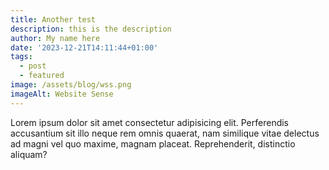 ```yaml
---
title: Another test
description: this is the description
author: My name here
date: '2023-12-21T14:11:44+01:00'
tags:
  - post
  - featured
image: /assets/blog/wss.png
imageAlt: Website Sense
---
```

Lorem ipsum dolor sit amet consectetur adipisicing elit. Perferendis accusantium sit illo neque rem omnis quaerat, nam similique vitae delectus ad magni vel quo maxime, magnam placeat. Reprehenderit, distinctio aliquam?
